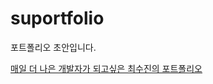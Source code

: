 # suportfolio
포트폴리오 초안입니다.

[매일 더 나은 개발자가 되고싶은 최수진의 포트폴리오](https://ssujinchoi.github.io/suportfolio/)
